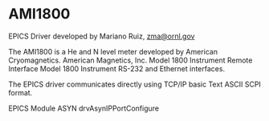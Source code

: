 # AMI1800
EPICS Driver developed by Mariano Ruiz, zma@ornl.gov

The AMI1800 is a He and N level meter developed by American Cryomagnetics. 
American Magnetics, Inc. Model 1800 Instrument
Remote Interface Model 1800 Instrument RS-232 and 
Ethernet interfaces. 


The EPICS driver communicates directly using TCP/IP basic Text ASCII SCPI format. 



EPICS Module ASYN drvAsynIPPortConfigure
